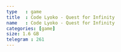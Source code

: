 ```yaml
---
type   : game
title  : Code Lyoko - Quest for Infinity
name   : Code Lyoko - Quest for Infinity
categories: [game]
size: 1.6 GB
telegram : 261
---
```


